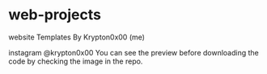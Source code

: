 # web-projects
website Templates By Krypton0x00 (me)

instagram @krypton0x00
You can see the preview before downloading the code by checking the image in the repo.
